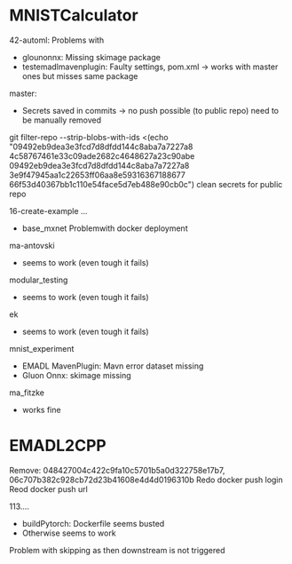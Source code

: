 MNISTCalculator
=================
42-automl: Problems with
- glounonnx: Missing skimage package 
- testemadlmavenplugin: Faulty settings, pom.xml -> works with master ones but misses same package

master:
- Secrets saved in commits -> no push possible (to public repo) need to be manually removed

git filter-repo --strip-blobs-with-ids <(echo "09492eb9dea3e3fcd7d8dfdd144c8aba7a7227a8 4c58767461e33c09ade2682c4648627a23c90abe 09492eb9dea3e3fcd7d8dfdd144c8aba7a7227a8 3e9f47945aa1c22653ff06aa8e59316367188677 66f53d40367bb1c110e54face5d7eb488e90cb0c")
clean secrets for public repo

16-create-example ...
-  base_mxnet Problemwith docker deployment

ma-antovski
- seems to work (even tough it fails)

modular_testing
- seems to work (even tough it fails)

ek
- seems to work (even tough it fails)

mnist_experiment
-  EMADL MavenPlugin: Mavn error dataset missing
-  Gluon Onnx: skimage missing


ma_fitzke
- works fine

EMADL2CPP
==============
Remove: 048427004c422c9fa10c5701b5a0d322758e17b7, 06c707b382c928cb72d23b41608e4d4d0196310b
Redo docker push login
Reod docker push url

113....
- buildPytorch: Dockerfile seems busted
- Otherwise seems to work

Problem with skipping as then downstream is not triggered